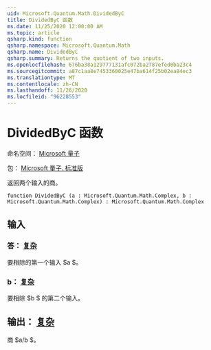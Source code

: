 ```yaml
---
uid: Microsoft.Quantum.Math.DividedByC
title: DividedByC 函数
ms.date: 11/25/2020 12:00:00 AM
ms.topic: article
qsharp.kind: function
qsharp.namespace: Microsoft.Quantum.Math
qsharp.name: DividedByC
qsharp.summary: Returns the quotient of two inputs.
ms.openlocfilehash: 676ba38a129777131afc072ba2787efed0ba23c4
ms.sourcegitcommit: a87c1aa8e7453360025e47ba614f25b02ea84ec3
ms.translationtype: MT
ms.contentlocale: zh-CN
ms.lasthandoff: 11/26/2020
ms.locfileid: "96228553"
---
```

# <a name="dividedbyc-function"></a>DividedByC 函数

命名空间： [Microsoft 量子](xref:Microsoft.Quantum.Math)

包： [Microsoft 量子. 标准版](https://nuget.org/packages/Microsoft.Quantum.Standard)


返回两个输入的商。

```qsharp
function DividedByC (a : Microsoft.Quantum.Math.Complex, b : Microsoft.Quantum.Math.Complex) : Microsoft.Quantum.Math.Complex
```


## <a name="input"></a>输入

### <a name="a--complex"></a>答： [复杂](xref:Microsoft.Quantum.Math.Complex)

要相除的第一个输入 $a $。


### <a name="b--complex"></a>b： [复杂](xref:Microsoft.Quantum.Math.Complex)

要相除 $b $ 的第二个输入。



## <a name="output--complex"></a>输出： [复杂](xref:Microsoft.Quantum.Math.Complex)

商 $a/b $。